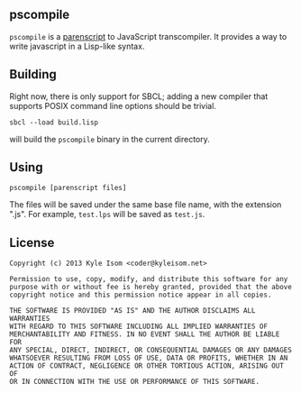 ## pscompile

`pscompile` is a [parenscript](http://common-lisp.net/project/parenscript/)
to JavaScript transcompiler. It provides a way to write javascript in a
Lisp-like syntax.

## Building

Right now, there is only support for SBCL; adding a new compiler that supports
POSIX command line options should be trivial.

```
sbcl --load build.lisp
```

will build the `pscompile` binary in the current directory.

## Using

```
pscompile [parenscript files]
```

The files will be saved under the same base file name, with the extension ".js".
For example, `test.lps` will be saved as `test.js`.

## License

```
Copyright (c) 2013 Kyle Isom <coder@kyleisom.net>

Permission to use, copy, modify, and distribute this software for any
purpose with or without fee is hereby granted, provided that the above 
copyright notice and this permission notice appear in all copies.

THE SOFTWARE IS PROVIDED "AS IS" AND THE AUTHOR DISCLAIMS ALL WARRANTIES
WITH REGARD TO THIS SOFTWARE INCLUDING ALL IMPLIED WARRANTIES OF
MERCHANTABILITY AND FITNESS. IN NO EVENT SHALL THE AUTHOR BE LIABLE FOR
ANY SPECIAL, DIRECT, INDIRECT, OR CONSEQUENTIAL DAMAGES OR ANY DAMAGES
WHATSOEVER RESULTING FROM LOSS OF USE, DATA OR PROFITS, WHETHER IN AN
ACTION OF CONTRACT, NEGLIGENCE OR OTHER TORTIOUS ACTION, ARISING OUT OF
OR IN CONNECTION WITH THE USE OR PERFORMANCE OF THIS SOFTWARE. 
```
